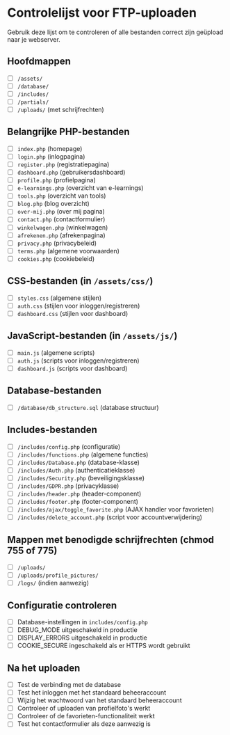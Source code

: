 # Controlelijst voor FTP-uploaden

Gebruik deze lijst om te controleren of alle bestanden correct zijn geüpload naar je webserver.

## Hoofdmappen

- [ ] `/assets/`
- [ ] `/database/`
- [ ] `/includes/`
- [ ] `/partials/`
- [ ] `/uploads/` (met schrijfrechten)

## Belangrijke PHP-bestanden

- [ ] `index.php` (homepage)
- [ ] `login.php` (inlogpagina)
- [ ] `register.php` (registratiepagina)
- [ ] `dashboard.php` (gebruikersdashboard)
- [ ] `profile.php` (profielpagina)
- [ ] `e-learnings.php` (overzicht van e-learnings)
- [ ] `tools.php` (overzicht van tools)
- [ ] `blog.php` (blog overzicht)
- [ ] `over-mij.php` (over mij pagina)
- [ ] `contact.php` (contactformulier)
- [ ] `winkelwagen.php` (winkelwagen)
- [ ] `afrekenen.php` (afrekenpagina)
- [ ] `privacy.php` (privacybeleid)
- [ ] `terms.php` (algemene voorwaarden)
- [ ] `cookies.php` (cookiebeleid)

## CSS-bestanden (in `/assets/css/`)

- [ ] `styles.css` (algemene stijlen)
- [ ] `auth.css` (stijlen voor inloggen/registreren)
- [ ] `dashboard.css` (stijlen voor dashboard)

## JavaScript-bestanden (in `/assets/js/`)

- [ ] `main.js` (algemene scripts)
- [ ] `auth.js` (scripts voor inloggen/registreren)
- [ ] `dashboard.js` (scripts voor dashboard)

## Database-bestanden

- [ ] `/database/db_structure.sql` (database structuur)

## Includes-bestanden

- [ ] `/includes/config.php` (configuratie)
- [ ] `/includes/functions.php` (algemene functies)
- [ ] `/includes/Database.php` (database-klasse)
- [ ] `/includes/Auth.php` (authenticatieklasse)
- [ ] `/includes/Security.php` (beveiligingsklasse)
- [ ] `/includes/GDPR.php` (privacyklasse)
- [ ] `/includes/header.php` (header-component)
- [ ] `/includes/footer.php` (footer-component)
- [ ] `/includes/ajax/toggle_favorite.php` (AJAX handler voor favorieten)
- [ ] `/includes/delete_account.php` (script voor accountverwijdering)

## Mappen met benodigde schrijfrechten (chmod 755 of 775)

- [ ] `/uploads/`
- [ ] `/uploads/profile_pictures/`
- [ ] `/logs/` (indien aanwezig)

## Configuratie controleren

- [ ] Database-instellingen in `includes/config.php`
- [ ] DEBUG_MODE uitgeschakeld in productie
- [ ] DISPLAY_ERRORS uitgeschakeld in productie
- [ ] COOKIE_SECURE ingeschakeld als er HTTPS wordt gebruikt

## Na het uploaden

- [ ] Test de verbinding met de database
- [ ] Test het inloggen met het standaard beheeraccount
- [ ] Wijzig het wachtwoord van het standaard beheeraccount
- [ ] Controleer of uploaden van profielfoto's werkt
- [ ] Controleer of de favorieten-functionaliteit werkt
- [ ] Test het contactformulier als deze aanwezig is 